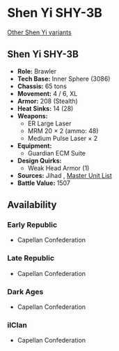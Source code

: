 # Shen Yi SHY-3B 

[Other Shen Yi variants](../shen_yi.md) 

## Shen Yi SHY-3B 

- **Role:** Brawler 
- **Tech Base:** Inner Sphere (3086) 
- **Chassis:** 65 tons 
- **Movement:** 4 / 6, XL 
- **Armor:** 208 (Stealth) 
- **Heat Sinks:** 14 (28) 
- **Weapons:** 
  - ER Large Laser 
  - MRM 20 × 2 (ammo: 48) 
  - Medium Pulse Laser × 2 
- **Equipment:** 
  - Guardian ECM Suite 
- **Design Quirks:** 
  - Weak Head Armor (1) 
- **Sources:** Jihad , [Master Unit List](http://masterunitlist.info/Unit/Details/2922) 
- **Battle Value:** 1507 

## Availability 

### Early Republic 

- Capellan Confederation 

### Late Republic 

- Capellan Confederation 

### Dark Ages 

- Capellan Confederation 

### ilClan 

- Capellan Confederation 


